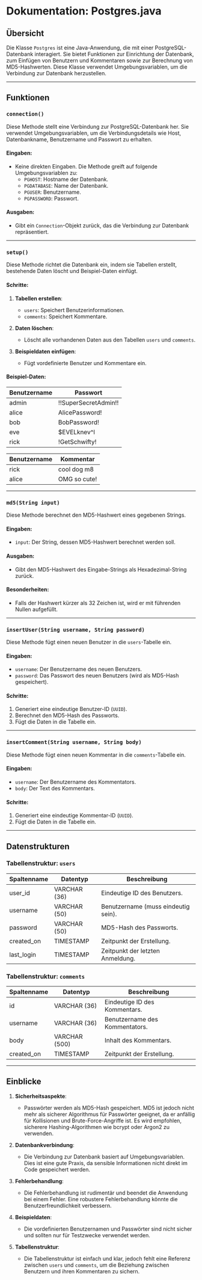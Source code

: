 # Dokumentation: Postgres.java

## Übersicht
Die Klasse `Postgres` ist eine Java-Anwendung, die mit einer PostgreSQL-Datenbank interagiert. Sie bietet Funktionen zur Einrichtung der Datenbank, zum Einfügen von Benutzern und Kommentaren sowie zur Berechnung von MD5-Hashwerten. Diese Klasse verwendet Umgebungsvariablen, um die Verbindung zur Datenbank herzustellen.

---

## Funktionen

### `connection()`
Diese Methode stellt eine Verbindung zur PostgreSQL-Datenbank her. Sie verwendet Umgebungsvariablen, um die Verbindungsdetails wie Host, Datenbankname, Benutzername und Passwort zu erhalten.

#### Eingaben:
- Keine direkten Eingaben. Die Methode greift auf folgende Umgebungsvariablen zu:
  - `PGHOST`: Hostname der Datenbank.
  - `PGDATABASE`: Name der Datenbank.
  - `PGUSER`: Benutzername.
  - `PGPASSWORD`: Passwort.

#### Ausgaben:
- Gibt ein `Connection`-Objekt zurück, das die Verbindung zur Datenbank repräsentiert.

---

### `setup()`
Diese Methode richtet die Datenbank ein, indem sie Tabellen erstellt, bestehende Daten löscht und Beispiel-Daten einfügt.

#### Schritte:
1. **Tabellen erstellen**:
   - `users`: Speichert Benutzerinformationen.
   - `comments`: Speichert Kommentare.
   
2. **Daten löschen**:
   - Löscht alle vorhandenen Daten aus den Tabellen `users` und `comments`.

3. **Beispieldaten einfügen**:
   - Fügt vordefinierte Benutzer und Kommentare ein.

#### Beispiel-Daten:
| Benutzername | Passwort              |
|--------------|-----------------------|
| admin        | !!SuperSecretAdmin!! |
| alice        | AlicePassword!       |
| bob          | BobPassword!         |
| eve          | $EVELknev^l          |
| rick         | !GetSchwifty!        |

| Benutzername | Kommentar         |
|--------------|-------------------|
| rick         | cool dog m8       |
| alice        | OMG so cute!      |

---

### `md5(String input)`
Diese Methode berechnet den MD5-Hashwert eines gegebenen Strings.

#### Eingaben:
- `input`: Der String, dessen MD5-Hashwert berechnet werden soll.

#### Ausgaben:
- Gibt den MD5-Hashwert des Eingabe-Strings als Hexadezimal-String zurück.

#### Besonderheiten:
- Falls der Hashwert kürzer als 32 Zeichen ist, wird er mit führenden Nullen aufgefüllt.

---

### `insertUser(String username, String password)`
Diese Methode fügt einen neuen Benutzer in die `users`-Tabelle ein.

#### Eingaben:
- `username`: Der Benutzername des neuen Benutzers.
- `password`: Das Passwort des neuen Benutzers (wird als MD5-Hash gespeichert).

#### Schritte:
1. Generiert eine eindeutige Benutzer-ID (`UUID`).
2. Berechnet den MD5-Hash des Passworts.
3. Fügt die Daten in die Tabelle ein.

---

### `insertComment(String username, String body)`
Diese Methode fügt einen neuen Kommentar in die `comments`-Tabelle ein.

#### Eingaben:
- `username`: Der Benutzername des Kommentators.
- `body`: Der Text des Kommentars.

#### Schritte:
1. Generiert eine eindeutige Kommentar-ID (`UUID`).
2. Fügt die Daten in die Tabelle ein.

---

## Datenstrukturen

### Tabellenstruktur: `users`
| Spaltenname   | Datentyp         | Beschreibung                          |
|---------------|------------------|---------------------------------------|
| user_id       | VARCHAR (36)     | Eindeutige ID des Benutzers.          |
| username      | VARCHAR (50)     | Benutzername (muss eindeutig sein).   |
| password      | VARCHAR (50)     | MD5-Hash des Passworts.               |
| created_on    | TIMESTAMP        | Zeitpunkt der Erstellung.             |
| last_login    | TIMESTAMP        | Zeitpunkt der letzten Anmeldung.      |

### Tabellenstruktur: `comments`
| Spaltenname   | Datentyp         | Beschreibung                          |
|---------------|------------------|---------------------------------------|
| id            | VARCHAR (36)     | Eindeutige ID des Kommentars.         |
| username      | VARCHAR (36)     | Benutzername des Kommentators.        |
| body          | VARCHAR (500)    | Inhalt des Kommentars.                |
| created_on    | TIMESTAMP        | Zeitpunkt der Erstellung.             |

---

## Einblicke

1. **Sicherheitsaspekte**:
   - Passwörter werden als MD5-Hash gespeichert. MD5 ist jedoch nicht mehr als sicherer Algorithmus für Passwörter geeignet, da er anfällig für Kollisionen und Brute-Force-Angriffe ist. Es wird empfohlen, sicherere Hashing-Algorithmen wie bcrypt oder Argon2 zu verwenden.

2. **Datenbankverbindung**:
   - Die Verbindung zur Datenbank basiert auf Umgebungsvariablen. Dies ist eine gute Praxis, da sensible Informationen nicht direkt im Code gespeichert werden.

3. **Fehlerbehandlung**:
   - Die Fehlerbehandlung ist rudimentär und beendet die Anwendung bei einem Fehler. Eine robustere Fehlerbehandlung könnte die Benutzerfreundlichkeit verbessern.

4. **Beispieldaten**:
   - Die vordefinierten Benutzernamen und Passwörter sind nicht sicher und sollten nur für Testzwecke verwendet werden.

5. **Tabellenstruktur**:
   - Die Tabellenstruktur ist einfach und klar, jedoch fehlt eine Referenz zwischen `users` und `comments`, um die Beziehung zwischen Benutzern und ihren Kommentaren zu sichern.
